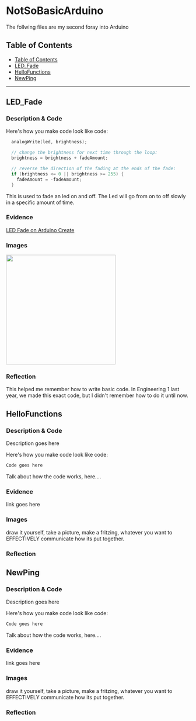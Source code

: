 # NotSoBasicArduino
 The follwing files are my second foray into Arduino
 
 
## Table of Contents
* [Table of Contents](#TableOfContents)
* [LED_Fade](#LED_Fade)
* [HelloFunctions](#HelloFunctions)
* [NewPing](#NewPing)
---

## LED_Fade

### Description & Code


Here's how you make code look like code:

```C++
  analogWrite(led, brightness);

  // change the brightness for next time through the loop:
  brightness = brightness + fadeAmount;

  // reverse the direction of the fading at the ends of the fade:
  if (brightness <= 0 || brightness >= 255) {
    fadeAmount = -fadeAmount;
  }
```

This is used to fade an led on and off. The Led will go from on to off slowly in a specific amount of time.
### Evidence
[LED Fade on Arduino Create](https://create.arduino.cc/editor/helmstk1/9e044cca-43d7-4d93-885f-e6dec5b4f769/preview)

### Images
[ <img src = "https://www.makerspaces.com/wp-content/uploads/2017/05/2-Blink-an-LED_LARGE.jpg" width = "300"> ](https://www.makerspaces.com/wp-content/uploads/2017/05/2-Blink-an-LED_LARGE.jpg)
### Reflection
This helped me remember how to write basic code. In Engineering 1 last year, we made this exact code, but I didn't remember how to do it until now.

## HelloFunctions

### Description & Code
Description goes here

Here's how you make code look like code:

```C++
Code goes here
```
Talk about how the code works, here....

### Evidence
link goes here

### Images
draw it yourself, take a picture, make a fritzing, whatever you want to EFFECTIVELY communicate how its put together.

### Reflection

## NewPing

### Description & Code
Description goes here

Here's how you make code look like code:

```C++
Code goes here
```
Talk about how the code works, here....

### Evidence
link goes here

### Images
draw it yourself, take a picture, make a fritzing, whatever you want to EFFECTIVELY communicate how its put together.

### Reflection

